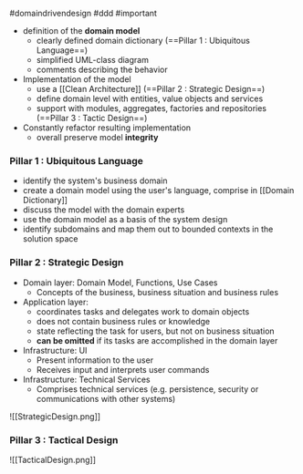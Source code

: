 #domaindrivendesign #ddd #important

- definition of the **domain model**
	- clearly defined domain dictionary (==Pillar 1 : Ubiquitous Language==)
	- simplified UML-class diagram
	- comments describing the behavior
- Implementation of the model
	- use a [[Clean Architecture]] (==Pillar 2 : Strategic Design==)
	- define domain level with entities, value objects and services
	- support with modules, aggregates, factories and repositories (==Pillar 3 : Tactic Design==)
- Constantly refactor resulting implementation
	- overall preserve model **integrity**


### Pillar 1 : Ubiquitous Language
- identify the system's business domain
- create a domain model using the user's language, comprise in [[Domain Dictionary]]
- discuss the model with the domain experts
- use the domain model as a basis of the system design
- identify subdomains and map them out to bounded contexts in the solution space

### Pillar 2 : Strategic Design
- Domain layer: Domain Model, Functions, Use Cases
	- Concepts of the business, business situation and business rules
- Application layer:
	- coordinates tasks and delegates work to domain objects
	- does not contain business rules or knowledge
	- state reflecting the task for users, but not on business situation
	- **can be omitted** if its tasks are accomplished in the domain layer
- Infrastructure: UI
	- Present information to the user
	- Receives input and interprets user commands
- Infrastructure: Technical Services
	- Comprises technical services (e.g. persistence, security or communications with other systems)

![[StrategicDesign.png]]

### Pillar 3 : Tactical Design

![[TacticalDesign.png]]